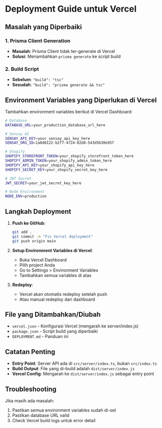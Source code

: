 # Deployment Guide untuk Vercel

## Masalah yang Diperbaiki

### 1. Prisma Client Generation
- **Masalah**: Prisma Client tidak ter-generate di Vercel
- **Solusi**: Menambahkan `prisma generate` ke script build

### 2. Build Script
- **Sebelum**: `"build": "tsc"`
- **Sesudah**: `"build": "prisma generate && tsc"`

## Environment Variables yang Diperlukan di Vercel

Tambahkan environment variables berikut di Vercel Dashboard:

```bash
# Database
DATABASE_URL=your_production_database_url_here

# Sensay AI
SENSAY_API_KEY=your_sensay_api_key_here
SENSAY_ORG_ID=1a0d6122-b2f7-4724-82d8-543d5630e957

# Shopify
SHOPIFY_STOREFRONT_TOKEN=your_shopify_storefront_token_here
SHOPIFY_ADMIN_TOKEN=your_shopify_admin_token_here
SHOPIFY_API_KEY=your_shopify_api_key_here
SHOPIFY_SECRET_KEY=your_shopify_secret_key_here

# JWT Secret
JWT_SECRET=your_jwt_secret_key_here

# Node Environment
NODE_ENV=production
```

## Langkah Deployment

1. **Push ke GitHub**:
   ```bash
   git add .
   git commit -m "Fix Vercel deployment"
   git push origin main
   ```

2. **Setup Environment Variables di Vercel**:
   - Buka Vercel Dashboard
   - Pilih project Anda
   - Go to Settings > Environment Variables
   - Tambahkan semua variables di atas

3. **Redeploy**:
   - Vercel akan otomatis redeploy setelah push
   - Atau manual redeploy dari dashboard

## File yang Ditambahkan/Diubah

- `vercel.json` - Konfigurasi Vercel (mengarah ke server/index.js)
- `package.json` - Script build yang diperbaiki
- `DEPLOYMENT.md` - Panduan ini

## Catatan Penting

- **Entry Point**: Server API ada di `src/server/index.ts`, bukan `src/index.ts`
- **Build Output**: File yang di-build adalah `dist/server/index.js`
- **Vercel Config**: Mengarah ke `dist/server/index.js` sebagai entry point

## Troubleshooting

Jika masih ada masalah:
1. Pastikan semua environment variables sudah di-set
2. Pastikan database URL valid
3. Check Vercel build logs untuk error detail
